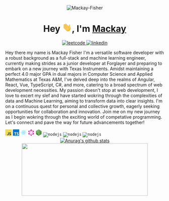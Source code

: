 <p align="center"> 
	<img src="https://komarev.com/ghpvc/?username=Mackay-Fisher" alt="Mackay-Fisher"/>
</p>

<h1 align="center"> Hey <img width="30px" src="https://github.com/bsovs/bsovs/blob/main/assets/hi.gif">, I'm <a href="https://www.linkedin.com/in/mackay-fisher/">Mackay</a></h1>

<p align="center"> 
	<a href="[https://leetcode.com/yukijanvier/](https://leetcode.com/yukijanvier/)">
		<img src="https://img.shields.io/badge/-LeetCode-FFA116?style=for-the-badge&logo=LeetCode&logoColor=black" alt="leetcode"/>
	</a>
	<a href="https://www.linkedin.com/in/yuki-janvier/">
		<img src="https://img.shields.io/badge/LinkedIn-0077B5?style=for-the-badge&logo=linkedin&logoColor=white" alt="linkedin"/>
	</a>
</p>
<p>
Hey there my name is Mackay Fisher I'm a versatile software developer with a robust background as a full-stack and machine learning engineer, currently making strides as a junior developer at Forglayer and preparing to embark on a new journey with Texas Instruments. Amidst maintaining a perfect 4.0 major GPA in dual majors in Computer Science and Applied Mathematics at Texas A&M, I've delved deep into the realms of Angular, React, Vue, TypeScript, C#, and more, catering to a broad spectrum of web development necessities. My passion doesn't stop at web development, I love to excert my slef and have started wokring through the complexities of data and Machine Learning, aiming to transform data into clear insights. I'm on a continuous quest for personal and collective growth, eagerly seeking opportunities for collaboration and innovation. Join me on my new journey as I begin wokring through the exciting world of competative programming. Let's connect and pave the way for future advancements together! 
</p>
<code><img height="20" alt="javascript" src="https://raw.githubusercontent.com/github/explore/80688e429a7d4ef2fca1e82350fe8e3517d3494d/topics/javascript/javascript.png"></code>
<code><img height="20" alt="typescript" src="https://raw.githubusercontent.com/github/explore/80688e429a7d4ef2fca1e82350fe8e3517d3494d/topics/typescript/typescript.png"></code>
<code><img height="20" alt="react" src="https://raw.githubusercontent.com/github/explore/80688e429a7d4ef2fca1e82350fe8e3517d3494d/topics/react/react.png"></code>
<code><img height="20" alt="graphql" src="https://raw.githubusercontent.com/github/explore/5c058a388828bb5fde0bcafd4bc867b5bb3f26f3/topics/graphql/graphql.png"></code>
<code><img height="20" alt="nodejs" src="https://raw.githubusercontent.com/github/explore/80688e429a7d4ef2fca1e82350fe8e3517d3494d/topics/nodejs/nodejs.png"></code> 
<code><img height="20" width="" alt="nodejs" src="https://kinsta.com/wp-content/uploads/2022/06/angular-logo.png"></code> <code><img height="20" width="" alt="nodejs" src="https://upload.wikimedia.org/wikipedia/commons/thumb/c/c3/Python-logo-notext.svg/800px-Python-logo-notext.svg.png"></code> 
<code><img height="20" width="" alt="nodejs" src="https://pbs.twimg.com/profile_images/1676657968073564160/DvRo44u5_400x400.jpg"></code> 
 
<div align="center">
    <a href="https://github.com/anuraghazra/github-readme-stats"><img align="center" height="200" width = "400" src="https://github-readme-stats.vercel.app/api?username=Mackay-Fisher&show_icons=true&include_all_commits=true&theme=buefy&hide_border=true" alt="Anurag's github stats" /></a>  
<a href="https://github.com/anuraghazra/github-readme-stats"><img align="center" height="166" width = "400" src="https://github-readme-stats.vercel.app/api/top-langs/?username=Mackay-Fisher&layout=compact&theme=buefy&hide_border=true" /></a>
</div>
